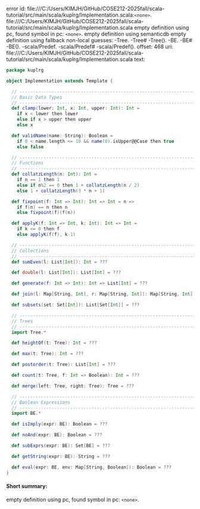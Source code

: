 error id: file:///C:/Users/KIMJH/GitHub/COSE212-2025fall/scala-tutorial/src/main/scala/kuplrg/Implementation.scala:`<none>`.
file:///C:/Users/KIMJH/GitHub/COSE212-2025fall/scala-tutorial/src/main/scala/kuplrg/Implementation.scala
empty definition using pc, found symbol in pc: `<none>`.
empty definition using semanticdb
empty definition using fallback
non-local guesses:
	 -Tree.
	 -Tree#
	 -Tree().
	 -BE.
	 -BE#
	 -BE().
	 -scala/Predef.
	 -scala/Predef#
	 -scala/Predef().
offset: 468
uri: file:///C:/Users/KIMJH/GitHub/COSE212-2025fall/scala-tutorial/src/main/scala/kuplrg/Implementation.scala
text:
```scala
package kuplrg

object Implementation extends Template {

  // ---------------------------------------------------------------------------
  // Basic Data Types
  // ---------------------------------------------------------------------------
  def clamp(lower: Int, x: Int, upper: Int): Int = 
    if x < lower then lower
    else if x > upper then upper
    else x

  def validName(name: String): Boolean =
    if 0 < name.length <= 10 && name(0).isUpper@@Case then true
    else false

  // ---------------------------------------------------------------------------
  // Functions
  // ---------------------------------------------------------------------------
  def collatzLength(n: Int): Int =
    if n == 1 then 1
    else if n%2 == 0 then 1 + collatzLength(n / 2)
    else 1 + collatzLength(3 * n + 1)

  def fixpoint(f: Int => Int): Int => Int = n =>
    if f(n) == n then n
    else fixpoint(f)(f(n))

  def applyK(f: Int => Int, k: Int): Int => Int =
    if k <= 0 then f
    else applyK(f(f), k-1)

  // ---------------------------------------------------------------------------
  // Collections
  // ---------------------------------------------------------------------------
  def sumEven(l: List[Int]): Int = ???

  def double(l: List[Int]): List[Int] = ???

  def generate(f: Int => Int): Int => List[Int] = ???

  def join(l: Map[String, Int], r: Map[String, Int]): Map[String, Int] = ???

  def subsets(set: Set[Int]): List[Set[Int]] = ???

  // ---------------------------------------------------------------------------
  // Trees
  // ---------------------------------------------------------------------------
  import Tree.*

  def heightOf(t: Tree): Int = ???

  def max(t: Tree): Int = ???

  def postorder(t: Tree): List[Int] = ???

  def count(t: Tree, f: Int => Boolean): Int = ???

  def merge(left: Tree, right: Tree): Tree = ???

  // ---------------------------------------------------------------------------
  // Boolean Expressions
  // ---------------------------------------------------------------------------
  import BE.*

  def isImply(expr: BE): Boolean = ???

  def noAnd(expr: BE): Boolean = ???

  def subExprs(expr: BE): Set[BE] = ???

  def getString(expr: BE): String = ???

  def eval(expr: BE, env: Map[String, Boolean]): Boolean = ???
}

```


#### Short summary: 

empty definition using pc, found symbol in pc: `<none>`.